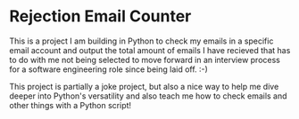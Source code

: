 # Rejection Email Counter

This is a project I am building in Python to check my emails in a specific email account and output the total amount of emails I have recieved that has to do with me not being selected to move forward in an interview process for a software engineering role since being laid off. :-)

This project is partially a joke project, but also a nice way to help me dive deeper into Python's versatility and also teach me how to check emails and other things with a Python script!
